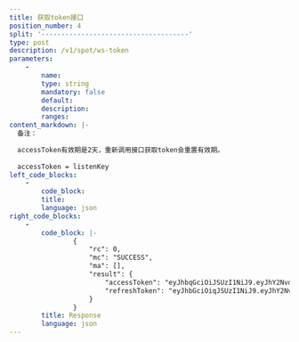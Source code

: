 ```yaml
---
title: 获取token接口
position_number: 4
split: '-------------------------------------'
type: post
description: /v1/spot/ws-token
parameters:
    -
        name:
        type: string
        mandatory: false
        default:
        description:
        ranges:
content_markdown: |-
  备注：
  
  accessToken有效期是2天，重新调用接口获取token会重置有效期。
  
  accessToken = listenKey
left_code_blocks:
    -
        code_block:
        title:
        language: json
right_code_blocks:
    -
        code_block: |-
                {
                    "rc": 0,
                    "mc": "SUCCESS",
                    "ma": [],
                    "result": {
                        "accessToken": "eyJhbqGciOiJSUzI1NiJ9.eyJhY2NvdW50SWQiOiIyMTQ2Mjg1MzIyNTU5Iiwic3ViIjoibGh4dDRfMDAwMUBzbmFwbWFpbC5jYyIsInNjb3BlIjoiYXV0aCIsImlzcyI6Inh0LmNvbSIsImxhc3RBdXRoVGltZSI6MTY2MzgxMzY5MDk1NSwic2lnblR5cGUiOiJBSyIsInVzZXJOYW1lIjoibGh4dDRfMDAwMUBzbmFwbWFpbC5jYyIsImV4cCI6MTY2NjQwNTY5MCwiZGV2aWNlIjoidW5rbm93biIsInVzZXJJZCI6MjE0NjI4NTMyMjU1OX0.h3zJlJBQrK2x1HvUxsKivnn6PlSrSDXXXJ7WqHAYSrN2CG5XPTKc4zKnTVoYFbg6fTS0u1fT8wH7wXqcLWXX71vm0YuP8PCvdPAkUIq4-HyzltbPr5uDYd0UByx0FPQtq1exvsQGe7evXQuDXx3SEJXxEqUbq_DNlXPTq_JyScI",
                        "refreshToken": "eyJhbGciOiqJSUzI1NiJ9.eyJhY2NvdW50SWQiOiIyMTQ2Mjg1MzIyNTU5Iiwic3ViIjoibGh4dDRfMDAwMUBzbmFwbWFpbC5jYyIsInNjb3BlIjoicmVmcmVzaCIsImlzcyI6Inh0LmNvbSIsImxhc3RBdXRoVGltZSI6MTY2MzgxMzY5MDk1NSwic2lnblR5cGUiOiJBSyIsInVzZXJOYW1lIjoibGh4dDRfMDAwMUBzbmFwbWFpbC5jYyIsImV4cCI6MTY2NjQwNTY5MCwiZGV2aWNlIjoidW5rbm93biIsInVzZXJJZCI6MjE0NjI4NTMyMjU1OX0.Fs3YVm5YrEOzzYOSQYETSmt9iwxUHBovh2u73liv1hLUec683WGfktA_s28gMk4NCpZKFeQWFii623FvdfNoteXR0v1yZ2519uNvNndtuZICDdv3BQ4wzW1wIHZa1skxFfqvsDnGdXpjqu9UFSbtHwxprxeYfnxChNk4ssei430"
                    }
                }
        title: Response
        language: json
---
```

